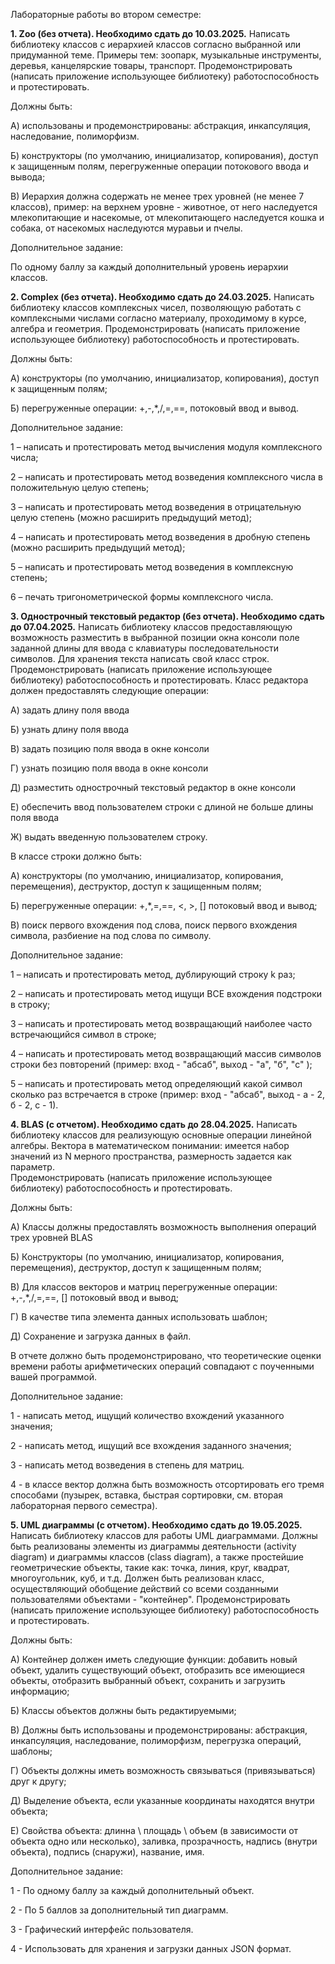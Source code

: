 Лабораторные работы во втором семестре:

**1. Zoo (без отчета). Необходимо сдать до 10.03.2025.** 
Написать библиотеку классов с иерархией классов согласно выбранной или придуманной теме. 
Примеры тем: зоопарк, музыкальные инструменты, деревья, канцелярские товары, транспорт.
Продемонстрировать (написать приложение использующее библиотеку) работоспособность и протестировать.

Должны быть: 

А) использованы и продемонстрированы: абстракция, инкапсуляция, наследование, полиморфизм.

Б) конструкторы (по умолчанию, инициализатор, копирования), доступ к защищенным полям, перегруженные операции потокового ввода и вывода;

В) Иерархия должна содержать не менее трех уровней (не менее 7 классов), пример: на верхнем уровне - животное, от него наследуется млекопитающие и насекомые, от млекопитающего наследуется кошка и собака, от насекомых наследуются муравьи и пчелы.

Дополнительное задание: 

По одному баллу за каждый дополнительный уровень иерархии классов.


**2. Complex (без отчета). Необходимо сдать до 24.03.2025.**
Написать библиотеку классов комплексных чисел, позволяющую работать с комплексными числами согласно материалу, проходимому в курсе, алгебра и геометрия. Продемонстрировать (написать приложение использующее библиотеку) работоспособность и протестировать.

Должны быть: 

А) конструкторы (по умолчанию, инициализатор, копирования), доступ к защищенным полям;

Б) перегруженные операции: +,-,*,/,=,==, потоковый ввод и вывод.

Дополнительное задание: 

1 – написать и протестировать метод вычисления модуля комплексного числа;

2 – написать и протестировать метод возведения комплексного числа в положительную целую степень;

3 – написать и протестировать метод возведения в отрицательную целую степень (можно расширить предыдущий метод);

4 – написать и протестировать метод возведения в дробную степень (можно расширить предыдущий метод);

5 – написать и протестировать метод возведения в комплексную степень;

6 – печать тригонометрической формы комплексного числа.

**3. Однострочный текстовый редактор (без отчета). Необходимо сдать до 07.04.2025.** 
Написать библиотеку классов предоставляющую возможность разместить в выбранной позиции окна консоли поле заданной длины для ввода с клавиатуры последовательности символов. Для хранения текста написать свой класс строк.
Продемонстрировать (написать приложение использующее библиотеку) работоспособность и протестировать.
Класс редактора должен предоставлять следующие операции: 

А) задать длину поля ввода 

Б) узнать длину поля ввода

В) задать позицию поля ввода в окне консоли

Г) узнать позицию поля ввода в окне консоли

Д) разместить однострочный текстовый редактор в окне консоли

Е) обеспечить ввод пользователем строки с длиной не больше длины поля ввода

Ж) выдать введенную пользователем строку.

В классе строки должно быть: 

А) конструкторы (по умолчанию, инициализатор, копирования, перемещения), деструктор, доступ к защищенным полям;

Б) перегруженные операции: +,*,=,==, <, >, []  потоковый ввод и вывод;

В) поиск первого вхождения под слова, поиск первого вхождения символа, разбиение на под слова по символу. 

Дополнительное задание: 

1 – написать и протестировать метод, дублирующий строку k раз;

2 – написать и протестировать метод ищущи ВСЕ вхождения подстроки в строку;

3 – написать и протестировать метод возвращающий наиболее часто встречающийся символ в строке;

4 – написать и протестировать метод возвращающий массив символов строки без повторений (пример: вход - "абсаб", выход - "а", "б", "с" );

5 – написать и протестировать метод определяющий какой символ сколько раз встречается в строке (пример: вход - "абсаб", выход - а - 2, б - 2, с - 1).


**4. BLAS (с отчетом). Необходимо сдать до 28.04.2025.** 
Написать библиотеку классов для реализующую основные операции линейной алгебры. 
Вектора в математическом понимании: имеется набор значений из N мерного пространства, размерность задается как параметр.  
Продемонстрировать (написать приложение использующее библиотеку) работоспособность и протестировать.

Должны быть:

А) Классы должны предоставлять возможность выполнения операций трех уровней BLAS

Б) Конструкторы (по умолчанию, инициализатор, копирования, перемещения), деструктор, доступ к защищенным полям;

В) Для классов векторов и матриц перегруженные операции: +,-,*,/,=,==, []  потоковый ввод и вывод;

Г) В качестве типа элемента данных использовать шаблон;

Д) Сохранение и загрузка данных в файл.


В отчете должно быть продемонстрировано, что теоретические оценки времени работы арифметических операций совпадают с поученными вашей программой. 

Дополнительное задание: 

1 - написать метод, ищущий количество вхождений указанного значения;

2 - написать метод, ищущий все вхождения заданного значения;

3 - написать метод возведения в степень для матриц.

4 - в классе вектор должна быть возможность отсортировать его тремя способами (пузырек, вставка, быстрая сортировки, см. вторая лабораторная первого семестра).

**5. UML диаграммы (с отчетом). Необходимо сдать до 19.05.2025.**
Написать библиотеку классов для работы UML диаграммами. 
Должны быть реализованы элементы из диаграммы деятельности (activity diagram) и диаграммы классов (class diagram), а также простейшие геометрические объекты, такие как: точка, линия, круг, квадрат, многоугольник, куб, и т.д.
Должен быть реализован класс, осуществляющий обобщение действий со всеми созданными пользователями объектами - "контейнер".
Продемонстрировать (написать приложение использующее библиотеку) работоспособность и протестировать.

Должны быть:

А) Контейнер должен иметь следующие функции: добавить новый объект, удалить существующий объект, отобразить все имеющиеся объекты, отобразить выбранный объект, сохранить и загрузить информацию;

Б) Классы объектов должны быть редактируемыми;

В) Должны быть использованы и продемонстрированы: абстракция, инкапсуляция, наследование, полиморфизм, перегрузка операций, шаблоны;

Г) Объекты должны иметь возможность связываться (привязываться) друг к другу;

Д) Выделение объекта, если указанные координаты находятся внутри объекта;

Е) Свойства объекта: длинна \ площадь \ объем (в зависимости от объекта одно или несколько), заливка, прозрачность, надпись (внутри объекта), подпись (снаружи), название, имя.

Дополнительное задание: 

1 - По одному баллу за каждый дополнительный объект.

2 - По 5 баллов за дополнительный тип диаграмм.

3 - Графический интерфейс пользователя.

4 - Использовать для хранения и загрузки данных JSON формат.

